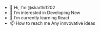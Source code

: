 - 👋 Hi, I’m @skarthi1202
- 👀 I’m interested in Developing New
- 🌱 I’m currently learning React
- 📫 How to reach me Any innvovative ideas

<!---
skarthi1202/skarthi1202 is a ✨ special ✨ repository because its `README.md` (this file) appears on your GitHub profile.
You can click the Preview link to take a look at your changes.
--->
